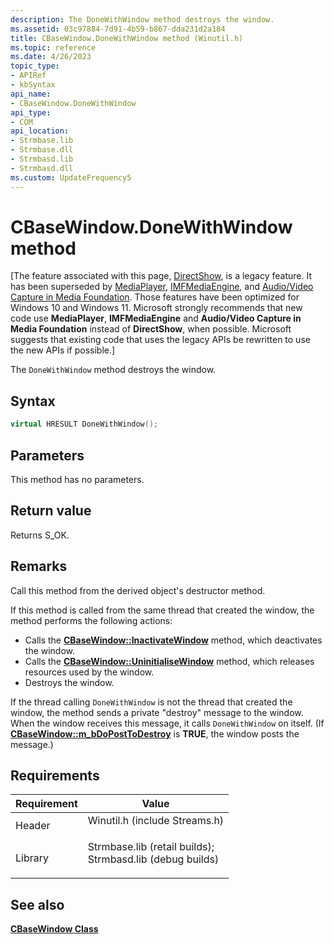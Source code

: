 ```yaml
---
description: The DoneWithWindow method destroys the window.
ms.assetid: 03c97884-7d91-4b59-b867-dda231d2a184
title: CBaseWindow.DoneWithWindow method (Winutil.h)
ms.topic: reference
ms.date: 4/26/2023
topic_type: 
- APIRef
- kbSyntax
api_name: 
- CBaseWindow.DoneWithWindow
api_type: 
- COM
api_location: 
- Strmbase.lib
- Strmbase.dll
- Strmbasd.lib
- Strmbasd.dll
ms.custom: UpdateFrequency5
---
```


# CBaseWindow.DoneWithWindow method

\[The feature associated with this page, [DirectShow](/windows/win32/directshow/directshow), is a legacy feature. It has been superseded by [MediaPlayer](/uwp/api/Windows.Media.Playback.MediaPlayer), [IMFMediaEngine](/windows/win32/api/mfmediaengine/nn-mfmediaengine-imfmediaengine), and [Audio/Video Capture in Media Foundation](windows/win32/medfound/audio-video-capture-in-media-foundation). Those features have been optimized for Windows 10 and Windows 11. Microsoft strongly recommends that new code use **MediaPlayer**, **IMFMediaEngine** and **Audio/Video Capture in Media Foundation** instead of **DirectShow**, when possible. Microsoft suggests that existing code that uses the legacy APIs be rewritten to use the new APIs if possible.\]

The `DoneWithWindow` method destroys the window.

## Syntax


```C++
virtual HRESULT DoneWithWindow();
```



## Parameters

This method has no parameters.

## Return value

Returns S\_OK.

## Remarks

Call this method from the derived object's destructor method.

If this method is called from the same thread that created the window, the method performs the following actions:

-   Calls the [**CBaseWindow::InactivateWindow**](cbasewindow-inactivatewindow.md) method, which deactivates the window.
-   Calls the [**CBaseWindow::UninitialiseWindow**](cbasewindow-uninitialisewindow.md) method, which releases resources used by the window.
-   Destroys the window.

If the thread calling `DoneWithWindow` is not the thread that created the window, the method sends a private "destroy" message to the window. When the window receives this message, it calls `DoneWithWindow` on itself. (If [**CBaseWindow::m\_bDoPostToDestroy**](cbasewindow-m-bdoposttodestroy.md) is **TRUE**, the window posts the message.)

## Requirements



| Requirement | Value |
|--------------------|--------------------------------------------------------------------------------------------------------------------------------------------------------------------------------------------|
| Header<br/>  | <dl> <dt>Winutil.h (include Streams.h)</dt> </dl>                                                                                   |
| Library<br/> | <dl> <dt>Strmbase.lib (retail builds); </dt> <dt>Strmbasd.lib (debug builds)</dt> </dl> |



## See also

<dl> <dt>

[**CBaseWindow Class**](cbasewindow.md)
</dt> </dl>

 

 




